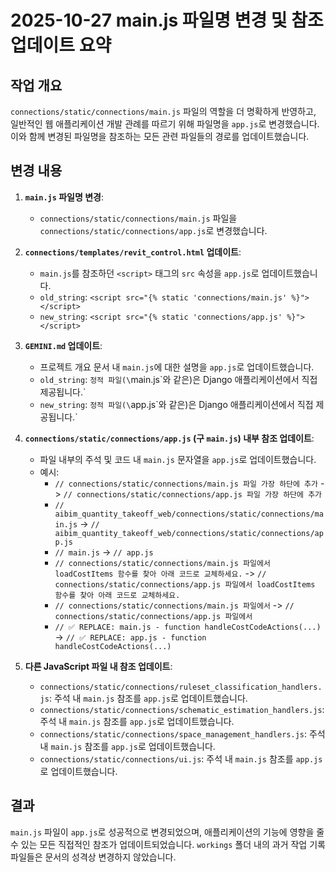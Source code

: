 # 2025-10-27 main.js 파일명 변경 및 참조 업데이트 요약

## 작업 개요
`connections/static/connections/main.js` 파일의 역할을 더 명확하게 반영하고, 일반적인 웹 애플리케이션 개발 관례를 따르기 위해 파일명을 `app.js`로 변경했습니다. 이와 함께 변경된 파일명을 참조하는 모든 관련 파일들의 경로를 업데이트했습니다.

## 변경 내용

1.  **`main.js` 파일명 변경**:
    *   `connections/static/connections/main.js` 파일을 `connections/static/connections/app.js`로 변경했습니다.

2.  **`connections/templates/revit_control.html` 업데이트**:
    *   `main.js`를 참조하던 `<script>` 태그의 `src` 속성을 `app.js`로 업데이트했습니다.
    *   `old_string`: `<script src="{% static 'connections/main.js' %}"></script>`
    *   `new_string`: `<script src="{% static 'connections/app.js' %}"></script>`

3.  **`GEMINI.md` 업데이트**:
    *   프로젝트 개요 문서 내 `main.js`에 대한 설명을 `app.js`로 업데이트했습니다.
    *   `old_string`: `정적 파일(\`main.js\`와 같은)은 Django 애플리케이션에서 직접 제공됩니다.`
    *   `new_string`: `정적 파일(\`app.js\`와 같은)은 Django 애플리케이션에서 직접 제공됩니다.`

4.  **`connections/static/connections/app.js` (구 `main.js`) 내부 참조 업데이트**:
    *   파일 내부의 주석 및 코드 내 `main.js` 문자열을 `app.js`로 업데이트했습니다.
    *   예시:
        *   `// connections/static/connections/main.js 파일 가장 하단에 추가` -> `// connections/static/connections/app.js 파일 가장 하단에 추가`
        *   `// aibim_quantity_takeoff_web/connections/static/connections/main.js` -> `// aibim_quantity_takeoff_web/connections/static/connections/app.js`
        *   `// main.js` -> `// app.js`
        *   `// connections/static/connections/main.js 파일에서 loadCostItems 함수를 찾아 아래 코드로 교체하세요.` -> `// connections/static/connections/app.js 파일에서 loadCostItems 함수를 찾아 아래 코드로 교체하세요.`
        *   `// connections/static/connections/main.js 파일에서` -> `// connections/static/connections/app.js 파일에서`
        *   `// ✅ REPLACE: main.js - function handleCostCodeActions(...)` -> `// ✅ REPLACE: app.js - function handleCostCodeActions(...)`

5.  **다른 JavaScript 파일 내 참조 업데이트**:
    *   `connections/static/connections/ruleset_classification_handlers.js`: 주석 내 `main.js` 참조를 `app.js`로 업데이트했습니다.
    *   `connections/static/connections/schematic_estimation_handlers.js`: 주석 내 `main.js` 참조를 `app.js`로 업데이트했습니다.
    *   `connections/static/connections/space_management_handlers.js`: 주석 내 `main.js` 참조를 `app.js`로 업데이트했습니다.
    *   `connections/static/connections/ui.js`: 주석 내 `main.js` 참조를 `app.js`로 업데이트했습니다.

## 결과
`main.js` 파일이 `app.js`로 성공적으로 변경되었으며, 애플리케이션의 기능에 영향을 줄 수 있는 모든 직접적인 참조가 업데이트되었습니다. `workings` 폴더 내의 과거 작업 기록 파일들은 문서의 성격상 변경하지 않았습니다.
